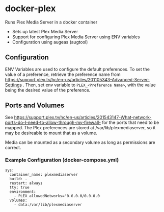 # docker-plex
Runs Plex Media Server in a docker container
  - Sets up latest Plex Media Server
  - Support for configuring Plex Media Server using ENV variables
  - Configuration using augeas (augtool)

## Configuration
ENV Variables are used to configure the default preferences. To set the value of a preference, retrieve the preference name from https://support.plex.tv/hc/en-us/articles/201105343-Advanced-Server-Settings . Then, set env variable to `PLEX_<Preference Name>`, with the value being the desired value of the preference.

## Ports and Volumes
See https://support.plex.tv/hc/en-us/articles/201543147-What-network-ports-do-I-need-to-allow-through-my-firewall- for the ports that need to be mapped. The Plex preferences are stored at /var/lib/plexmediaserver, so it may be desireable to mount that as a volume.

Media can be mounted as a secondary volume as long as permissions are correct.

### Example Configuration (docker-compose.yml)
```
sys:
  container_name: plexmediaserver
  build: .
  restart: always
  tty: true
  environment:
    - PLEX_allowedNetworks="0.0.0.0/0.0.0.0
  volumes:
    - data:/var/lib/plexmediaserver
```
